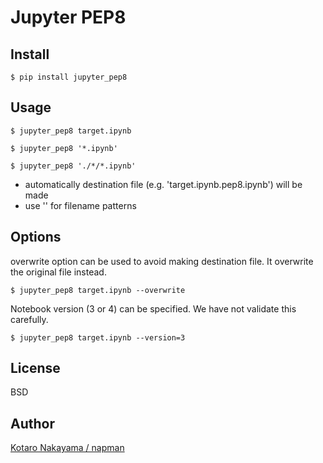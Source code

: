 Jupyter PEP8
==============================

## Install

```
$ pip install jupyter_pep8
```

## Usage

```
$ jupyter_pep8 target.ipynb

$ jupyter_pep8 '*.ipynb'

$ jupyter_pep8 './*/*.ipynb'

```

* automatically destination file (e.g. 'target.ipynb.pep8.ipynb') will be made
* use '' for filename patterns

## Options

overwrite option can be used to avoid making destination file. It overwrite the original file instead.

```
$ jupyter_pep8 target.ipynb --overwrite

```

Notebook version (3 or 4) can be specified. We have not validate this carefully.

```
$ jupyter_pep8 target.ipynb --version=3

```

## License

BSD

## Author

[Kotaro Nakayama / napman](http://github.com/napman)
